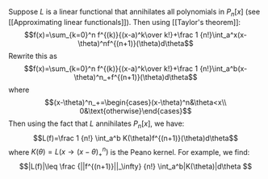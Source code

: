 Suppose $L$ is a linear functional that annihilates all polynomials in $P_n[x]$ (see [[Approximating linear functionals]]).
Then using [[Taylor's theorem]]:
$$f(x)=\sum_{k=0}^n f^{(k)}{(x-a)^k\over k!}+\frac 1 {n!}\int_a^x(x-\theta)^nf^{(n+1)}(\theta)d\theta$$
Rewrite this as 
$$f(x)=\sum_{k=0}^n f^{(k)}{(x-a)^k\over k!}+\frac 1 {n!}\int_a^b(x-\theta)^n_+f^{(n+1)}(\theta)d\theta$$
where $$(x-\theta)^n_+=\begin{cases}(x-\theta)^n&\theta<x\\ 0&\text{otherwise}\end{cases}$$
Then using the fact that $L$ annihilates $P_n[x]$, we have:
$$L(f)=\frac 1 {n!} \int_a^b K(\theta)f^{(n+1)}(\theta)d\theta$$
where $K(\theta)=L(x\to(x-\theta)^n_+)$ is the Peano kernel.
For example, we find:
$$|L(f)|\leq \frac {||f^{(n+1)}||_\infty} {n!} \int_a^b|K(\theta)|d\theta $$
